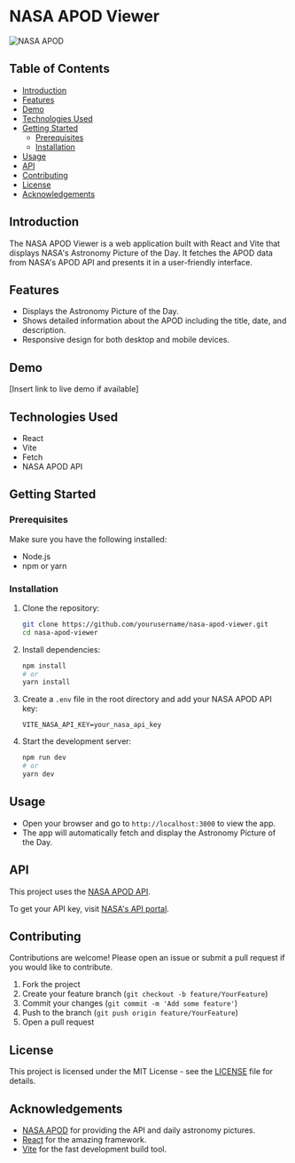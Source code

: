 # NASA APOD Viewer

![NASA APOD](https://apod.nasa.gov/apod/image/2201/CometLeonard_Hubble_960.jpg)

## Table of Contents
- [Introduction](#introduction)
- [Features](#features)
- [Demo](#demo)
- [Technologies Used](#technologies-used)
- [Getting Started](#getting-started)
  - [Prerequisites](#prerequisites)
  - [Installation](#installation)
- [Usage](#usage)
- [API](#api)
- [Contributing](#contributing)
- [License](#license)
- [Acknowledgements](#acknowledgements)

## Introduction
The NASA APOD Viewer is a web application built with React and Vite that displays NASA's Astronomy Picture of the Day. It fetches the APOD data from NASA's APOD API and presents it in a user-friendly interface.

## Features
- Displays the Astronomy Picture of the Day.
- Shows detailed information about the APOD including the title, date, and description.
- Responsive design for both desktop and mobile devices.

## Demo
[Insert link to live demo if available]

## Technologies Used
- React
- Vite
- Fetch
- NASA APOD API

## Getting Started

### Prerequisites
Make sure you have the following installed:
- Node.js
- npm or yarn

### Installation
1. Clone the repository:
   ```bash
   git clone https://github.com/yourusername/nasa-apod-viewer.git
   cd nasa-apod-viewer
   ```

2. Install dependencies:
   ```bash
   npm install
   # or
   yarn install
   ```

3. Create a `.env` file in the root directory and add your NASA APOD API key:
   ```env
   VITE_NASA_API_KEY=your_nasa_api_key
   ```

4. Start the development server:
   ```bash
   npm run dev
   # or
   yarn dev
   ```

## Usage
- Open your browser and go to `http://localhost:3000` to view the app.
- The app will automatically fetch and display the Astronomy Picture of the Day.

## API
This project uses the [NASA APOD API](https://api.nasa.gov/).

To get your API key, visit [NASA's API portal](https://api.nasa.gov/).

## Contributing
Contributions are welcome! Please open an issue or submit a pull request if you would like to contribute.

1. Fork the project
2. Create your feature branch (`git checkout -b feature/YourFeature`)
3. Commit your changes (`git commit -m 'Add some feature'`)
4. Push to the branch (`git push origin feature/YourFeature`)
5. Open a pull request

## License
This project is licensed under the MIT License - see the [LICENSE](LICENSE) file for details.

## Acknowledgements
- [NASA APOD](https://apod.nasa.gov/) for providing the API and daily astronomy pictures.
- [React](https://reactjs.org/) for the amazing framework.
- [Vite](https://vitejs.dev/) for the fast development build tool.
